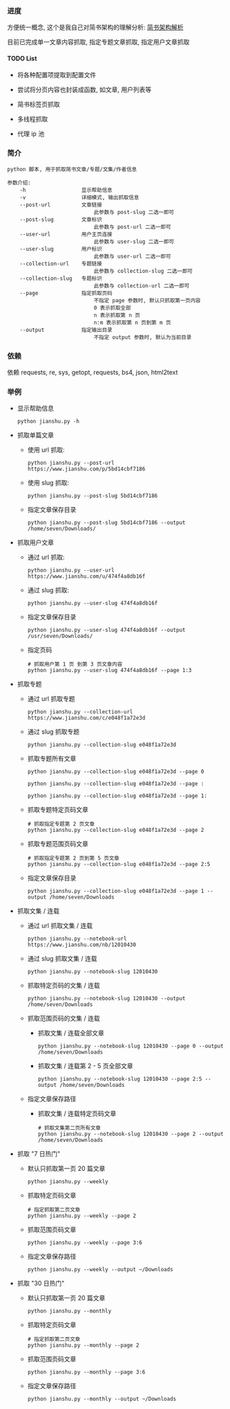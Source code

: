 ### 进度

方便统一概念, 这个是我自己对简书架构的理解分析:  [简书架构解析](https://mubu.com/doc/btsI4SKpAH) 

目前已完成单一文章内容抓取, 指定专题文章抓取, 指定用户文章抓取

#### TODO List

* 将各种配置项提取到配置文件

* 尝试将分页内容也封装成函数, 如文章, 用户列表等

* 简书标签页抓取

* 多线程抓取

* 代理 ip 池

### 简介

    python 脚本, 用于抓取简书文章/专题/文集/作者信息

    参数介绍:
        -h                  显示帮助信息
        -v                  详细模式, 输出抓取信息
        --post-url          文章链接
                                此参数与 post-slug 二选一即可
        --post-slug         文章标识
                                此参数与 post-url 二选一即可
        --user-url          用户主页连接
                                此参数与 user-slug 二选一即可
        --user-slug         用户标识
                                此参数与 user-url 二选一即可
        --collection-url    专题链接
                                此参数与 collection-slug 二选一即可
        --collection-slug   专题标识
                                此参数与 collection-url 二选一即可
        --page              指定抓取页码
                                不指定 page 参数时, 默认只抓取第一页内容
                                0 表示抓取全部
                                n 表示抓取第 n 页
                                n:m 表示抓取第 n 页到第 m 页
        --output            指定输出目录
                                不指定 output 参数时, 默认为当前目录

### 依赖

依赖 requests, re, sys, getopt, requests, bs4, json, html2text


### 举例

* 显示帮助信息

    ```shell
    python jianshu.py -h
    ```

* 抓取单篇文章

    * 使用 url 抓取:

        ```shell
        python jianshu.py --post-url https://www.jianshu.com/p/5bd14cbf7186
        ```

    * 使用 slug 抓取:

        ```shell
        python jianshu.py --post-slug 5bd14cbf7186
        ```

    * 指定文章保存目录

        ```shell
        python jianshu.py --post-slug 5bd14cbf7186 --output /home/seven/Downloads/
        ```
    
* 抓取用户文章

    * 通过 url 抓取:
    
        ```shell
        python jianshu.py --user-url https://www.jianshu.com/u/474f4a8db16f
        ```
    
    * 通过 slug 抓取:
    
        ```shell
        python jianshu.py --user-slug 474f4a8db16f
        ```
    
    * 指定文章保存目录
      
        ```shell
        python jianshu.py --user-slug 474f4a8db16f --output /usr/seven/Downloads/
        ```
    
    * 指定页码
    
        ```shell
        # 抓取用户第 1 页 到第 3 页文章内容
        python jianshu.py --user-slug 474f4a8db16f --page 1:3
        ```

* 抓取专题

    * 通过 url 抓取专题

        ```shell
        python jianshu.py --collection-url https://www.jianshu.com/c/e048f1a72e3d
        ```

    * 通过 slug 抓取专题

        ```shell
        python jianshu.py --collection-slug e048f1a72e3d
        ```

    * 抓取专题所有文章

        ```shell
        python jianshu.py --collection-slug e048f1a72e3d --page 0
        ```

        ```shell
        python jianshu.py --collection-slug e048f1a72e3d --page :
        ```

        ```shell
        python jianshu.py --collection-slug e048f1a72e3d --page 1:
        ```

    * 抓取专题特定页码文章

        ```shell
        # 抓取指定专题第 2 页文章
        python jianshu.py --collection-slug e048f1a72e3d --page 2
        ```

    * 抓取专题范围页码文章

        ```shell
        # 抓取指定专题第 2 页到第 5 页文章
        python jianshu.py --collection-slug e048f1a72e3d --page 2:5
        ```

    * 指定文章保存目录

        ```shell
        python jianshu.py --collection-slug e048f1a72e3d --page 1 --output /home/seven/Downloads
        ```

* 抓取文集 / 连载

    * 通过 url 抓取文集 / 连载
    
        ```shell
        python jianshu.py --notebook-url https://www.jianshu.com/nb/12010430
        ```
    
    * 通过 slug 抓取文集 / 连载
    
        ```shell
        python jianshu.py --notebook-slug 12010430
        ```
    
    * 抓取特定页码的文集 / 连载
    
        ```shell
        python jianshu.py --notebook-slug 12010430 --output /home/seven/Downloads
        ```

    * 抓取范围页码的文集 / 连载
    
        * 抓取文集 / 连载全部文章
        
            ```shell
            python jianshu.py --notebook-slug 12010430 --page 0 --output /home/seven/Downloads
            ```

        * 抓取文集 / 连载第 2 - 5 页全部文章
        
            ```shell
            python jianshu.py --notebook-slug 12010430 --page 2:5 --output /home/seven/Downloads
            ```
        
    * 指定文章保存路径
    
        * 抓取文集 / 连载特定页码文章

            ```shell
            # 抓取文集第二页所有文章
            python jianshu.py --notebook-slug 12010430 --page 2 --output /home/seven/Downloads
            ```

* 抓取 "7 日热门"
    
    * 默认只抓取第一页 20 篇文章
        
        ```shell
        python jianshu.py --weekly
        ```
        
    * 抓取特定页码文章
    
        ```shell
        # 指定抓取第二页文章
        python jianshu.py --weekly --page 2
        ```
        
    * 抓取范围页码文章
    
        ```shell
        python jianshu.py --weekly --page 3:6
        ```

    * 指定文章保存路径
    
        ```shell
        python jianshu.py --weekly --output ~/Downloads
        ```    
    
* 抓取 "30 日热门"
        
    * 默认只抓取第一页 20 篇文章
        
        ```shell
        python jianshu.py --monthly
        ```
        
    * 抓取特定页码文章
    
        ```shell
        # 指定抓取第二页文章
        python jianshu.py --monthly --page 2
        ```
        
    * 抓取范围页码文章
    
        ```shell
        python jianshu.py --monthly --page 3:6
        ```
        
    * 指定文章保存路径
    
        ```shell
        python jianshu.py --monthly --output ~/Downloads
        ```    
